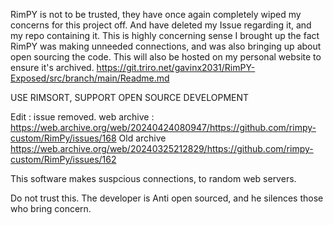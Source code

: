 RimPY is not to be trusted, they have once again completely wiped my concerns for this project off. And have deleted my Issue regarding it, and my repo containing it.
This is highly concerning sense I brought up the fact RimPY was making unneeded connections, and was also bringing up about open sourcing the code.
This will also be hosted on my personal website to ensure it's archived.
https://git.triro.net/gavinx2031/RimPY-Exposed/src/branch/main/Readme.md

USE RIMSORT, SUPPORT OPEN SOURCE DEVELOPMENT

Edit : issue removed.
web archive : https://web.archive.org/web/20240424080947/https://github.com/rimpy-custom/RimPy/issues/168
Old archive https://web.archive.org/web/20240325212829/https://github.com/rimpy-custom/RimPy/issues/162

This software makes suspcious connections, to random web servers. 

Do not trust this. The developer is Anti open sourced, and he silences those who bring concern.
